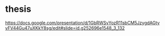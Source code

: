 # thesis

https://docs.google.com/presentation/d/1GbRWSvYozR11sbCM5JzygdAGtyvFV44Gu47uXKkY8sg/edit#slide=id.g252696e1548_3_132
